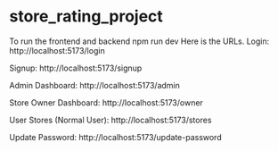 # store_rating_project
To run the frontend and backend 
npm run dev
Here is the URLs.
Login:
http://localhost:5173/login

Signup:
http://localhost:5173/signup

Admin Dashboard:
http://localhost:5173/admin

Store Owner Dashboard:
http://localhost:5173/owner

User Stores (Normal User):
http://localhost:5173/stores

Update Password:
http://localhost:5173/update-password
